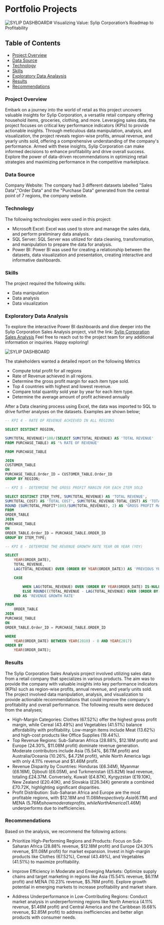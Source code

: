 # Portfolio Projects

![SYLIP DASHBOARD](https://github.com/user-attachments/assets/9088049e-2944-44f9-bab0-cb3dd026ee5c)# Visualizing Value: Sylip Corporation’s Roadmap to Profitability

## Table of Contents
- [Project Overview](#project-overview)
- [Data Source](#data-source)
- [Technology](#technology)
- [Skills](#skills)
- [Exploratory Data Analaysis](#exploratory-data-analysis)
- [Results](#results)
- [Recommendations](#recommendations)

### Project Overview

Embark on a journey into the world of retail as this project uncovers valuable insights for Sylip Corporation, a versatile retail company offering household items, groceries, clothing, and more. Leveraging sales data, the project focuses on critical key performance indicators (KPIs) to provide actionable insights. Through meticulous data manipulation, analysis, and visualization, the project reveals region-wise profits, annual revenue, and yearly units sold, offering a comprehensive understanding of the company's performance. Armed with these insights, Sylip Corporation can make informed decisions to enhance profitability and drive overall success. Explore the power of data-driven recommendations in optimizing retail strategies and maximizing performance in the competitive marketplace.

### Data Source

Company Website: The company had 3 different datasets labelled "Sales Data","Order Data" and the "Purchase Data" generated from the central point of 7 regions, the company website.

### Technology

The following technologies were used in this project:
- Microsoft Excel: Excel was used to store and manage the sales data, and perform preliminary data analysis.
- SQL Server: SQL Server was utilized for data cleaning, transformation, and manipulation to prepare the data for analysis.
- Power BI: Power BI was used for creating a relationship between the datasets, data visualization and presentation, creating interactive and informative dashboards.


### Skills
  
The project required the following skills:
- Data manipulation
- Data analysis
- Data visualization

### Exploratory Data Analysis

To explore the interactive Power BI dashboards and dive deeper into the Sylip Corporation Sales Analysis project, visit the link: [Sylip Corporation Sales Analysis](https://project.novypro.com/qG6C3h)
Feel free to reach out to the project team for any additional information or inquiries. Happy exploring!

![SYLIP DASHBOARD](https://github.com/user-attachments/assets/c6dbc114-842f-407c-92c3-3466eab96a29)


The stakeholders wanted a detailed report on the following Metrics

- Compute total profit for all regions
- Rate of Revenue achieved in all regions.
- Determine the gross profit margin for each item type sold.
- Top 4 countries with highest and lowest revenue.
- Compare total quantity sold year by year for each item type.
- Determine the average amount of profit achieved annually

After a Data cleaning process using Excel, the data was imported to SQL to drive further analyses on the datasets. Examples are shown below;

```sql
-- KPI 4 - RATE OF REVENUE ACHIEVED IN ALL REGIONS

SELECT DISTINCT REGION,

SUM(TOTAL_REVENUE)*100/(SELECT SUM(TOTAL_REVENUE) AS 'TOTAL REVENUE'
FROM PURCHASE_TABLE) AS '% RATE OF REVENUE'

FROM PURCHASE_TABLE

JOIN
CUSTOMER_TABLE
ON
PURCHASE_TABLE.Order_ID = CUSTOMER_TABLE.Order_ID
GROUP BY REGION;
```

```sql
-- KPI 5 - DETERMINE THE GROSS PROFIT MARGIN FOR EACH ITEM SOLD

SELECT DISTINCT ITEM_TYPE, SUM(TOTAL_REVENUE) AS 'TOTAL REVENUE',
SUM(TOTAL_COST) AS 'TOTAL COST', SUM(TOTAL_REVENUE-TOTAL_COST) AS 'TOTAL PROFIT',
ROUND (SUM(TOTAL_PROFIT*100)/SUM(TOTAL_REVENUE), 2) AS 'GROSS PROFIT MARGIN'
FROM
ORDER_TABLE
JOIN
PURCHASE_TABLE
ON
ORDER_TABLE.Order_ID = PURCHASE_TABLE.ORDER_ID
GROUP BY ITEM_TYPE;

```

```sql
-- KPI 8 - DETERMINE THE REVENUE GROWTH RATE YEAR ON YEAR (YOY)

SELECT 
    YEAR(ORDER_DATE),
    TOTAL_REVENUE,
    LAG(TOTAL_REVENUE) OVER (ORDER BY YEAR(ORDER_DATE)) AS 'PREVIOUS YEAR REVENUE',

    CASE 

        WHEN LAG(TOTAL_REVENUE) OVER (ORDER BY YEAR(ORDER_DATE) IS-NULL THEN NULL
        ELSE ROUND(((TOTAL_REVENUE - LAG(TOTAL_REVENUE) OVER (ORDER BY YEAR(ORDER_DATE))) / LAG(TOTAL_REVENUE) OVER (ORDER BY YEAR(ORDER_DATE)) * 100, 2)
    END AS 'REVENUE GROWTH RATE'

FROM 
    ORDER_TABLE
JOIN
PURCHASE_TABLE
ON
ORDER_TABLE.Order_ID = PURCHASE_TABLE.ORDER_ID

WHERE 
    YEAR(ORDER_DATE) BETWEEN YEAR(2010) - 8 AND YEAR(2017)
ORDER BY 
    YEAR(ORDER_DATE);
```



### Results

The Sylip Corporation Sales Analysis project involved utilizing sales data from a retail company that specializes in various products. The aim was to provide the company with valuable insights into key performance indicators (KPIs) such as region-wise profits, annual revenue, and yearly units sold. The project involved data manipulation, analysis, and visualization to provide actionable recommendations that could improve the company's profitability and overall performance. The following results were deduced from the analyses;

- High-Margin Categories: Clothes (67.52%) offer the highest gross profit margin, while Cereal (43.49%) and Vegetables (41.51%) balance affordability with profitability. Low-margin items include Meat (13.62%) and high-cost products like Office Supplies (19.44%).
- Top Revenue Regions: Sub-Saharan Africa (28.88%, $12.18M profit) and Europe (24.30%, $11.08M profit) dominate revenue generation. Moderate contributors include Asia (15.54%, $6.11M profit) and Australia/Oceania (10.26%, $4.72M profit), while North America lags with only 4.11% revenue and $1.46M profit.
- Revenue Disparity by Countries: Honduras (£6.34M), Myanmar (£6.16M), Djibouti (£6.05M), and Turkmenistan (£5.82M) lead revenue, totaling £24.37M. Conversely, Kuwait (£4.87K), Kyrgyzstan (£19.10K), New Zealand (£20.40K), and Slovakia (£26.34K) generate a combined £70.72K, highlighting significant disparities.
- Profit Distribution: Sub-Saharan Africa and Europe are the most profitable regions, with $12.18M and $11.08M respectively. Asia ($6.11M) and MENA ($5.76M) show moderate profits, while North America ($1.46M) underperforms due to inefficiencies.


### Recommendations

Based on the analysis, we recommend the following actions:
- Prioritize High-Performing Regions and Products: Focus on Sub-Saharan Africa (28.88% revenue, $12.18M profit) and Europe (24.30% revenue, $11.08M profit) for market expansion. Invest in high-margin products like Clothes (67.52%), Cereal (43.49%), and Vegetables (41.51%) to maximize profitability.

- Improve Efficiency in Moderate and Emerging Markets: Optimize supply chains and target marketing in regions like Asia (15.54% revenue, $6.11M profit) and MENA (10.23% revenue, $5.76M profit). Explore growth potential in emerging markets to increase profitability and market share.

- Address Underperformance in Low-Contributing Regions: Conduct market analysis in underperforming regions like North America (4.11% revenue, $1.46M profit) and Central America and the Caribbean (6.68% revenue, $2.85M profit) to address inefficiencies and better align products with consumer needs.


